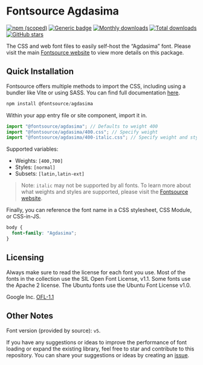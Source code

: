 # Fontsource Agdasima

[![npm (scoped)](https://img.shields.io/npm/v/@fontsource/agdasima?color=brightgreen)](https://www.npmjs.com/package/@fontsource/agdasima) [![Generic badge](https://img.shields.io/badge/fontsource-passing-brightgreen)](https://github.com/fontsource/fontsource) [![Monthly downloads](https://badgen.net/npm/dm/@fontsource/agdasima)](https://github.com/fontsource/fontsource) [![Total downloads](https://badgen.net/npm/dt/@fontsource/agdasima)](https://github.com/fontsource/fontsource) [![GitHub stars](https://img.shields.io/github/stars/fontsource/fontsource.svg?style=social&label=Star)](https://github.com/fontsource/fontsource/stargazers)

The CSS and web font files to easily self-host the “Agdasima” font. Please visit the main [Fontsource website](https://fontsource.org/fonts/agdasima) to view more details on this package.

## Quick Installation

Fontsource offers multiple methods to import the CSS, including using a bundler like Vite or using SASS. You can find full documentation [here](https://fontsource.org/docs/getting-started/introduction).

```javascript
npm install @fontsource/agdasima
```

Within your app entry file or site component, import it in.

```javascript
import "@fontsource/agdasima"; // Defaults to weight 400
import "@fontsource/agdasima/400.css"; // Specify weight
import "@fontsource/agdasima/400-italic.css"; // Specify weight and style
```

Supported variables:
- Weights: `[400,700]`
- Styles: `[normal]`
- Subsets: `[latin,latin-ext]`

> Note: `italic` may not be supported by all fonts. To learn more about what weights and styles are supported, please visit the [Fontsource website](https://fontsource.org/fonts/agdasima).

Finally, you can reference the font name in a CSS stylesheet, CSS Module, or CSS-in-JS.

```css
body {
  font-family: "Agdasima";
}
```

## Licensing
Always make sure to read the license for each font you use. Most of the fonts in the collection use the SIL Open Font License, v1.1. Some fonts use the Apache 2 license. The Ubuntu fonts use the Ubuntu Font License v1.0.

Google Inc.
[OFL-1.1](http://scripts.sil.org/OFL)

## Other Notes
Font version (provided by source): `v5`.

If you have any suggestions or ideas to improve the performance of font loading or expand the existing library, feel free to star and contribute to this repository. You can share your suggestions or ideas by creating an [issue](https://github.com/fontsource/fontsource/issues).